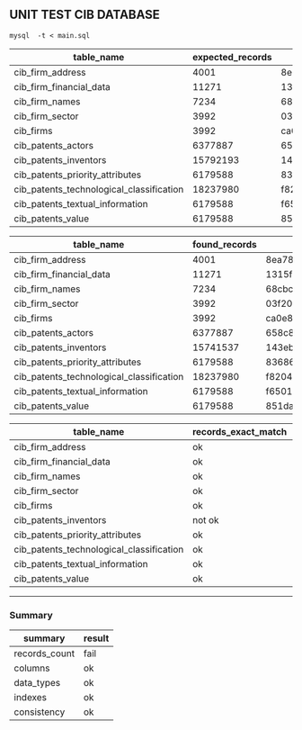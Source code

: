 
## UNIT TEST CIB DATABASE

    mysql  -t < main.sql
|table_name|expected_records|expected_columns|expected_data_types|expected_indexes|proportional_size|
|----------|----------------|----------------|-------------------|----------------|-----------------|
|cib_firm_address|4001|8ea78565413f1a67f2d15b25057f4121|e252275835dabd23d355b646e4f59545|b780b3cdf7af019d6ded12f1e26be708|1.00225|
|cib_firm_financial_data|11271|1315f35d7c8dbb7629183b6843070fd3|e252275835dabd23d355b646e4f59545|ad2b188f33daec91db650c77a74bb07d|2.8234|
|cib_firm_names|7234|68cbcfd62f2d20788435c77789e6939e|e252275835dabd23d355b646e4f59545|47acfe4164232128fb9fcacc6661426a|1.81212|
|cib_firm_sector|3992|03f20591fdce1cbd48df67d53b092805|e252275835dabd23d355b646e4f59545|62fea4099b6fdac6c565763adb8aece4|1|
|cib_firms|3992|ca0e84618b5f9a615b5b09b2fdf232f9|0f8e66026c1a947967e1cc9fa9f58b8c|5195709aa091ff80c92d64e14857158b|1|
|cib_patents_actors|6377887|658c879ffb4f3c340dd9e3392f8c3aeb|ae961e2ecf7b6697b3b7017b2d0aac27|a65a79a1d1c81e98a1b9cb74afe51b7f|1|
|cib_patents_inventors|15792193|143eb3f337a46ecf6360158b82ccd526|e6a95f5461b715256d09987643e0cbb8|e8171b46af83b62d6508d170c949f19a|2.47609|
|cib_patents_priority_attributes|6179588|83686f6d931c5f4bf8d6f9bacb648cd9|46771313e0ca9e407fd08aacc1527d9a|ff917ddc69fd216f2037b9f1b85f4f60|0.968908|
|cib_patents_technological_classification|18237980|f8204c5158b4af26fa9da20b5906c696|a1d302a4c2f8c7d62f296ffbc01b31e2|b89743327bfc09b30444ad1fc5df9cb8|2.85956|
|cib_patents_textual_information|6179588|f650195dd258f5e55f30c25d81148bf4|46771313e0ca9e407fd08aacc1527d9a|3e40b2438346c17a5387310d14157d75|0.968908|
|cib_patents_value|6179588|851da38865ff8a8716aae1220d8193eb|3ae829ee705d7ba61f487ea1fdd874a3|7d50aaaa76a705e2b28de5e49d009d38|0.968908|

|table_name|found_records|found_columns|found_data_types|found_indexes|
|----------|-------------|-------------|----------------|-------------|
|cib_firm_address|4001|8ea78565413f1a67f2d15b25057f4121|e252275835dabd23d355b646e4f59545|b780b3cdf7af019d6ded12f1e26be708|
|cib_firm_financial_data|11271|1315f35d7c8dbb7629183b6843070fd3|e252275835dabd23d355b646e4f59545|ad2b188f33daec91db650c77a74bb07d|
|cib_firm_names|7234|68cbcfd62f2d20788435c77789e6939e|e252275835dabd23d355b646e4f59545|47acfe4164232128fb9fcacc6661426a|
|cib_firm_sector|3992|03f20591fdce1cbd48df67d53b092805|e252275835dabd23d355b646e4f59545|62fea4099b6fdac6c565763adb8aece4|
|cib_firms|3992|ca0e84618b5f9a615b5b09b2fdf232f9|0f8e66026c1a947967e1cc9fa9f58b8c|5195709aa091ff80c92d64e14857158b|
|cib_patents_actors|6377887|658c879ffb4f3c340dd9e3392f8c3aeb|ae961e2ecf7b6697b3b7017b2d0aac27|a65a79a1d1c81e98a1b9cb74afe51b7f|
|cib_patents_inventors|15741537|143eb3f337a46ecf6360158b82ccd526|e6a95f5461b715256d09987643e0cbb8|e8171b46af83b62d6508d170c949f19a|
|cib_patents_priority_attributes|6179588|83686f6d931c5f4bf8d6f9bacb648cd9|46771313e0ca9e407fd08aacc1527d9a|ff917ddc69fd216f2037b9f1b85f4f60|
|cib_patents_technological_classification|18237980|f8204c5158b4af26fa9da20b5906c696|a1d302a4c2f8c7d62f296ffbc01b31e2|b89743327bfc09b30444ad1fc5df9cb8|
|cib_patents_textual_information|6179588|f650195dd258f5e55f30c25d81148bf4|46771313e0ca9e407fd08aacc1527d9a|3e40b2438346c17a5387310d14157d75|
|cib_patents_value|6179588|851da38865ff8a8716aae1220d8193eb|3ae829ee705d7ba61f487ea1fdd874a3|7d50aaaa76a705e2b28de5e49d009d38|


|table_name|records_exact_match|columns_match|data_type_match|indexes_match|consistency|
|----------|-------------------|-------------|---------------|-------------|-----------|
|cib_firm_address|ok|ok|ok|ok|ok|
|cib_firm_financial_data|ok|ok|ok|ok|ok|
|cib_firm_names|ok|ok|ok|ok|ok|
|cib_firm_sector|ok|ok|ok|ok|ok|
|cib_firms|ok|ok|ok|ok|ok|
|cib_patents_inventors|not ok|ok|ok|ok|ok|
|cib_patents_priority_attributes|ok|ok|ok|ok|ok|
|cib_patents_technological_classification|ok|ok|ok|ok|ok|
|cib_patents_textual_information|ok|ok|ok|ok|ok|
|cib_patents_value|ok|ok|ok|ok|ok|

---
### Summary

|summary|result|
|-------|------|
|records_count|fail|
|columns|ok|
|data_types|ok|
|indexes|ok|
|consistency|ok|
